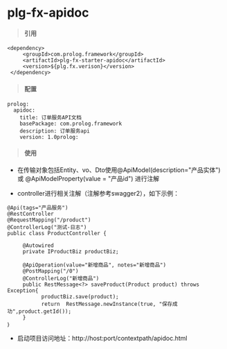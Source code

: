 # **plg-fx-apidoc**

> #### 引用

```
<dependency>
     <groupId>com.prolog.framework</groupId>
     <artifactId>plg-fx-starter-apidoc</artifactId>
     <version>${plg.fx.verison}</version>
 </dependency>
```

> #### 配置

```
prolog:
  apidoc:
    title: 订单服务API文档
    basePackage: com.prolog.framework
    description: 订单服务api
    version: 1.0prolog:
```

> #### 使用

* 在传输对象包括Entity、vo、Dto使用@ApiModel\(description="产品实体"\) 或 @ApiModelProperty\(value = "产品id"\) 进行注解

* controller进行相关注解（注解参考swagger2），如下示例：

```
@Api(tags="产品服务")
@RestController
@RequestMapping("/product")
@ControllerLog("测试-日志")
public class ProductController {

     @Autowired
     private IProductBiz productBiz;

     @ApiOperation(value="新增商品", notes="新增商品")
     @PostMapping("/0")
     @ControllerLog("新增商品")
     public RestMessage<?> saveProduct(Product product) throws Exception{
           productBiz.save(product);
           return  RestMessage.newInstance(true, "保存成功",product.getId());
     }
｝
```

* 启动项目访问地址：http://host:port/contextpath/apidoc.html



